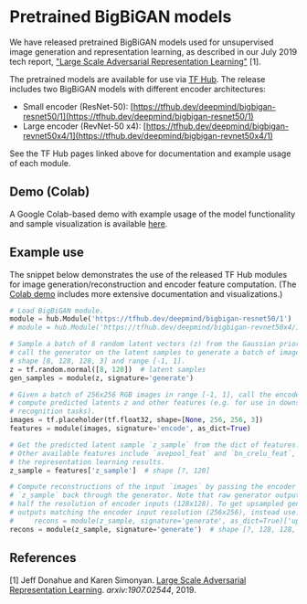 # Pretrained BigBiGAN models

We have released pretrained BigBiGAN models used for unsupervised image
generation and representation learning, as described in our July 2019
tech report,
["Large Scale Adversarial Representation Learning"](https://arxiv.org/abs/1907.02544) [1].

The pretrained models are available for use via [TF Hub](https://tfhub.dev/s?publisher=deepmind&q=bigbigan).
The release includes two BigBiGAN models with different encoder architectures:

* Small encoder (ResNet-50): [https://tfhub.dev/deepmind/bigbigan-resnet50/1](https://tfhub.dev/deepmind/bigbigan-resnet50/1)
* Large encoder (RevNet-50 x4): [https://tfhub.dev/deepmind/bigbigan-revnet50x4/1](https://tfhub.dev/deepmind/bigbigan-revnet50x4/1)

See the TF Hub pages linked above for documentation and example usage of each module.

## Demo (Colab)

A Google Colab-based demo with example usage of the model functionality and sample visualization is available [here](//colab.research.google.com/github/tensorflow/hub/blob/master/examples/colab/bigbigan_with_tf_hub.ipynb).

## Example use
The snippet below demonstrates the use of the released TF Hub modules for
image generation/reconstruction and encoder feature computation.
(The [Colab demo](//colab.research.google.com/github/tensorflow/hub/blob/master/examples/colab/bigbigan_with_tf_hub.ipynb)
includes more extensive documentation and visualizations.)

```python
# Load BigBiGAN module.
module = hub.Module('https://tfhub.dev/deepmind/bigbigan-resnet50/1')  # small encoder
# module = hub.Module('https://tfhub.dev/deepmind/bigbigan-revnet50x4/1')  # large encoder

# Sample a batch of 8 random latent vectors (z) from the Gaussian prior. Then
# call the generator on the latent samples to generate a batch of images with
# shape [8, 128, 128, 3] and range [-1, 1].
z = tf.random.normal([8, 120])  # latent samples
gen_samples = module(z, signature='generate')

# Given a batch of 256x256 RGB images in range [-1, 1], call the encoder to
# compute predicted latents z and other features (e.g. for use in downstream
# recognition tasks).
images = tf.placeholder(tf.float32, shape=[None, 256, 256, 3])
features = module(images, signature='encode', as_dict=True)

# Get the predicted latent sample `z_sample` from the dict of features.
# Other available features include `avepool_feat` and `bn_crelu_feat`, used in
# the representation learning results.
z_sample = features['z_sample']  # shape [?, 120]

# Compute reconstructions of the input `images` by passing the encoder's output
# `z_sample` back through the generator. Note that raw generator outputs are
# half the resolution of encoder inputs (128x128). To get upsampled generator
# outputs matching the encoder input resolution (256x256), instead use:
#     recons = module(z_sample, signature='generate', as_dict=True)['upsampled']
recons = module(z_sample, signature='generate')  # shape [?, 128, 128, 3]
```

## References

[1] Jeff Donahue and Karen Simonyan.
[Large Scale Adversarial Representation Learning](https://arxiv.org/abs/1907.02544).
*arxiv:1907.02544*, 2019.
